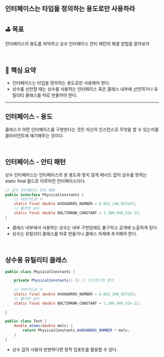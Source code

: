 ## 인터페이스는 타입을 정의하는 용도로만 사용하라

## ⛳️ 목표

인터페이스의 용도를 파악하고 상수 인터페이스 안티 패턴의 해결 방법을 알아보자

<br>

## 📄 핵심 요약

- 인터페이스는 타입을 정의하는 용도로만 사용해야 한다.
- 상수를 선언할 때는 상수를 사용하는 인터페이스 혹은 클래스 내부에 선언하거나 유틸리티 클래스를 따로 만들어야 한다.

---

## 인터페이스 - 용도

클래스가 어떤 인터페이스를 구현한다는 것은 자신의 인스턴스로 무엇을 할 수 있는지를 클라이언트에 얘기해주는 것이다.

<br>

## 인터페이스 - 안티 패턴

상수 인터페이스는 인터페이스의 본 용도와 맞지 않게 메서드 없이 상수를 뜻하는 static final 필드로 이루어진 인터페이스이다.

```java
// 상수 인터페이스 안티 패턴
public interface PhysicalConstants {
	// 아보가드로 수 
	static final double AVOGADROS_NUMBER = 6.022_140_857e23;
	// 볼츠만 상수
	static final double BOLTZMANN_CONSTANT = 1.380_648_52e-23;
}
```

- 클래스 내부에서 사용하는 상수는 내부 구현임에도 불구하고 공개에 노출하게 된다.
- 상수는 유틸리티 클래스를 따로 만들거나 클래스 자체에 추가해야 한다.

<br>

## 상수용 유틸리티 클래스

```java
public class PhysicalConstants {

	private PhysicalConstants() {} // 인스턴스화 방지
	
	// 아보가드로 수 
	static final double AVOGADROS_NUMBER = 6.022_140_857e23;
	// 볼츠만 상수
	static final double BOLTZMANN_CONSTANT = 1.380_648_52e-23;
	
}

public class Test {
	double atoms(double mols) {
		return PhysicalConstants.AVOGADROS_NUMBER * mols;
	}
}
```

- 상수 값의 사용이 빈번하다면 정적 임포트를 활용할 수 있다.

